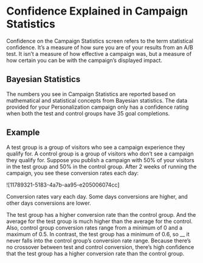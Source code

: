 

# Confidence Explained in Campaign Statistics

Confidence on the Campaign Statistics screen refers to the term statistical
confidence. It’s a measure of how sure you are of your results from an A/B
test. It isn’t a measure of how effective a campaign was, but a measure of how
certain you can be with the campaign’s displayed impact.

## Bayesian Statistics

The numbers you see in Campaign Statistics are reported based on mathematical
and statistical concepts from Bayesian statistics. The data provided for your
Personalization campaign only has a confidence rating when both the test and
control groups have 35 goal completions.

## Example

A test group is a group of visitors who see a campaign experience they qualify
for. A control group is a group of visitors who don’t see a campaign they
qualify for. Suppose you publish a campaign with 50% of your visitors in the
test group and 50% in the control group. After 2 weeks of running the
campaign, you see these conversion rates each day:

![11789321-5183-4a7b-aa95-e205006074cc]

Conversion rates vary each day. Some days conversions are higher, and other
days conversions are lower.

The test group has a higher conversion rate than the control group. And the
average for the test group is much higher than the average for the control.
Also, control group conversion rates range from a minimum of 0 and a maximum
of 0.5. In contrast, the test group has a minimum of 0.6, so __ it never falls
into the control group’s conversion rate range. Because there’s no crossover
between test and control conversion, there’s high confidence that the test
group has a higher conversion rate than the control group.


